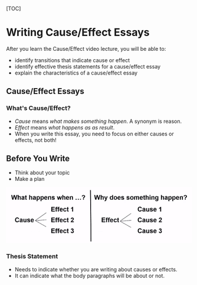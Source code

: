 [TOC]

# Writing Cause/Effect Essays

After you learn the Cause/Effect video lecture, you will be able to:

- identify transitions that indicate cause or effect
- identify effective thesis statements for a cause/effect essay
- explain the characteristics of a cause/effect essay

## Cause/Effect Essays

### What's Cause/Effect?

- *Cause* means *what makes something happen*. A synonym is reason.
- *Effect* means *what happens as as result*.
- When you write this essay, you need to focus on either causes or effects, not both!

## Before You Write

- Think about your topic
- Make a plan

![pp](../Images/026.png)

### Thesis Statement

- Needs to indicate whether you are writing about causes or effects.
- It can indicate what the body paragraphs will be about or not.

